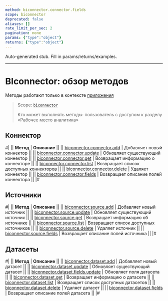 ```yaml
---
method: biconnector.connector.fields
scope: biconnector
deprecated: false
aliases: []
rate_limit_per_sec: 2
pagination: none
params: {"type":"object"}
returns: {"type":"object"}
---
```


Auto-generated stub. Fill in params/returns/examples.

---

# BIconnector: обзор методов



Методы работают только в контексте [приложения](../app-installation/index.md)



> Scope: [`biconnector`](../scopes/permissions.md)
>
> Кто может выполнять методы: пользователь с доступом к разделу «Рабочее место аналитика»

## Коннектор

#|
|| **Метод** | **Описание** ||
|| [biconnector.connector.add](./connector/biconnector-connector-add.md) | Добавляет новый коннектор ||
|| [biconnector.connector.update](./connector/biconnector-connector-update.md) | Обновляет существующий коннектор ||
|| [biconnector.connector.get](./connector/biconnector-connector-get.md) | Возвращает информацию о коннекторе ||
|| [biconnector.connector.list](./connector/biconnector-connector-list.md) | Возвращает список доступных коннекторов ||
|| [biconnector.connector.delete](./connector/biconnector-connector-delete.md) | Удаляет коннектор ||
|| [biconnector.connector.fields](./connector/biconnector-connector-fields.md) | Возвращает описание полей коннектора ||
|#

## Источники

#|
|| **Метод** | **Описание** ||
|| [biconnector.source.add](./source/biconnector-source-add.md) | Добавляет новый источник ||
|| [biconnector.source.update](./source/biconnector-source-update.md) | Обновляет существующий источник ||
|| [biconnector.source.get](./source/biconnector-source-get.md) | Возвращает информацию об источнике ||
|| [biconnector.source.list](./source/biconnector-source-list.md) | Возвращает список доступных источников ||
|| [biconnector.source.delete](./source/biconnector-source-delete.md) | Удаляет источник ||
|| [biconnector.source.fields](./source/biconnector-source-fields.md) | Возвращает описание полей источника ||
|#

## Датасеты

#|
|| **Метод** | **Описание** ||
|| [biconnector.dataset.add](./dataset/biconnector-dataset-add.md) | Добавляет новый датасет ||
|| [biconnector.dataset.update](./dataset/biconnector-dataset-update.md) | Обновляет существующий датасет ||
|| [biconnector.dataset.fields.update](./dataset/biconnector-dataset-fields-update.md) | Обновляет поля датасета ||
|| [biconnector.dataset.get](./dataset/biconnector-dataset-get.md) | Возвращает информацию о датасете ||
|| [biconnector.dataset.list](./dataset/biconnector-dataset-list.md) | Возвращает список доступных датасетов ||
|| [biconnector.dataset.delete](./dataset/biconnector-dataset-delete.md) | Удаляет датасет ||
|| [biconnector.dataset.fields](./dataset/biconnector-dataset-fields.md) | Возвращает описание полей датасета ||
|#
